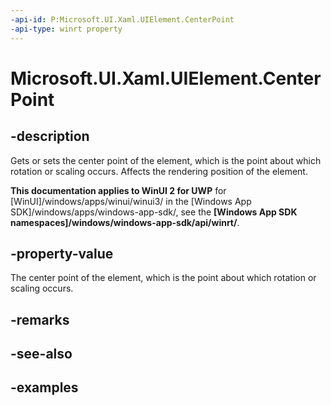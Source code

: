 ```yaml
---
-api-id: P:Microsoft.UI.Xaml.UIElement.CenterPoint
-api-type: winrt property
---
```


<!-- Property syntax.
public Vector3 CenterPoint { get;  set; }
-->

# Microsoft.UI.Xaml.UIElement.CenterPoint

## -description
Gets or sets the center point of the element, which is the point about which rotation or scaling occurs. Affects the rendering position of the element.

**This documentation applies to WinUI 2 for UWP** for [WinUI]/windows/apps/winui/winui3/ in the [Windows App SDK]/windows/apps/windows-app-sdk/, see the **[Windows App SDK namespaces]/windows/windows-app-sdk/api/winrt/**.

## -property-value

The center point of the element, which is the point about which rotation or scaling occurs.

## -remarks

## -see-also

## -examples

